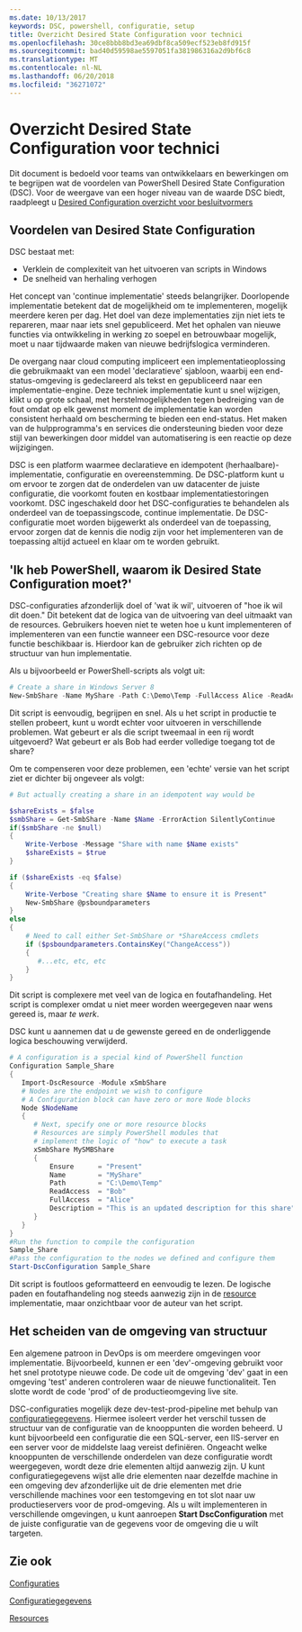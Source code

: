 ```yaml
---
ms.date: 10/13/2017
keywords: DSC, powershell, configuratie, setup
title: Overzicht Desired State Configuration voor technici
ms.openlocfilehash: 30ce8bbb8bd3ea69dbf8ca509ecf523eb8fd915f
ms.sourcegitcommit: bad40d59598ae5597051fa381986316a2d9bf6c8
ms.translationtype: MT
ms.contentlocale: nl-NL
ms.lasthandoff: 06/20/2018
ms.locfileid: "36271072"
---
```

# <a name="desired-state-configuration-overview-for-engineers"></a>Overzicht Desired State Configuration voor technici

Dit document is bedoeld voor teams van ontwikkelaars en bewerkingen om te begrijpen wat de voordelen van PowerShell Desired State Configuration (DSC).
Voor de weergave van een hoger niveau van de waarde DSC biedt, raadpleegt u [Desired Configuration overzicht voor besluitvormers](decisionMaker.md)

## <a name="benefits-of-desired-state-configuration"></a>Voordelen van Desired State Configuration

DSC bestaat met:

- Verklein de complexiteit van het uitvoeren van scripts in Windows
- De snelheid van herhaling verhogen

Het concept van 'continue implementatie' steeds belangrijker.
Doorlopende implementatie betekent dat de mogelijkheid om te implementeren, mogelijk meerdere keren per dag.
Het doel van deze implementaties zijn niet iets te repareren, maar naar iets snel gepubliceerd.
Met het ophalen van nieuwe functies via ontwikkeling in werking zo soepel en betrouwbaar mogelijk, moet u naar tijdwaarde maken van nieuwe bedrijfslogica verminderen.

De overgang naar cloud computing impliceert een implementatieoplossing die gebruikmaakt van een model 'declaratieve' sjabloon, waarbij een end-status-omgeving is gedeclareerd als tekst en gepubliceerd naar een implementatie-engine.
Deze techniek implementatie kunt u snel wijzigen, klikt u op grote schaal, met herstelmogelijkheden tegen bedreiging van de fout omdat op elk gewenst moment de implementatie kan worden consistent herhaald om bescherming te bieden een end-status.
Het maken van de hulpprogramma's en services die ondersteuning bieden voor deze stijl van bewerkingen door middel van automatisering is een reactie op deze wijzigingen.

DSC is een platform waarmee declaratieve en idempotent (herhaalbare)-implementatie, configuratie en overeenstemming.
De DSC-platform kunt u om ervoor te zorgen dat de onderdelen van uw datacenter de juiste configuratie, die voorkomt fouten en kostbaar implementatiestoringen voorkomt.
DSC ingeschakeld door het DSC-configuraties te behandelen als onderdeel van de toepassingscode, continue implementatie.
De DSC-configuratie moet worden bijgewerkt als onderdeel van de toepassing, ervoor zorgen dat de kennis die nodig zijn voor het implementeren van de toepassing altijd actueel en klaar om te worden gebruikt.

## <a name="i-have-powershell-why-do-i-need-desired-state-configuration"></a>'Ik heb PowerShell, waarom ik Desired State Configuration moet?'

DSC-configuraties afzonderlijk doel of 'wat ik wil', uitvoeren of "hoe ik wil dit doen."
Dit betekent dat de logica van de uitvoering van deel uitmaakt van de resources.
Gebruikers hoeven niet te weten hoe u kunt implementeren of implementeren van een functie wanneer een DSC-resource voor deze functie beschikbaar is.
Hierdoor kan de gebruiker zich richten op de structuur van hun implementatie.

Als u bijvoorbeeld er PowerShell-scripts als volgt uit:
```powershell
# Create a share in Windows Server 8
New-SmbShare -Name MyShare -Path C:\Demo\Temp -FullAccess Alice -ReadAccess Bob
```
Dit script is eenvoudig, begrijpen en snel.
Als u het script in productie te stellen probeert, kunt u wordt echter voor uitvoeren in verschillende problemen.
Wat gebeurt er als die script tweemaal in een rij wordt uitgevoerd?
Wat gebeurt er als Bob had eerder volledige toegang tot de share?

Om te compenseren voor deze problemen, een 'echte' versie van het script ziet er dichter bij ongeveer als volgt:
```powershell
# But actually creating a share in an idempotent way would be

$shareExists = $false
$smbShare = Get-SmbShare -Name $Name -ErrorAction SilentlyContinue
if($smbShare -ne $null)
{
    Write-Verbose -Message "Share with name $Name exists"
    $shareExists = $true
}

if ($shareExists -eq $false)
{
    Write-Verbose "Creating share $Name to ensure it is Present"
    New-SmbShare @psboundparameters
}
else
{
    # Need to call either Set-SmbShare or *ShareAccess cmdlets
    if ($psboundparameters.ContainsKey("ChangeAccess"))
    {
       #...etc, etc, etc
    }
}
```

Dit script is complexere met veel van de logica en foutafhandeling.
Het script is complexer omdat u niet meer worden weergegeven naar wens gereed is, maar *te werk*.

DSC kunt u aannemen dat u de gewenste gereed en de onderliggende logica beschouwing verwijderd.

```powershell
# A configuration is a special kind of PowerShell function
Configuration Sample_Share
{
   Import-DscResource -Module xSmbShare
   # Nodes are the endpoint we wish to configure
   # A Configuration block can have zero or more Node blocks
   Node $NodeName
   {
      # Next, specify one or more resource blocks
      # Resources are simply PowerShell modules that
      # implement the logic of "how" to execute a task
      xSmbShare MySMBShare
      {
          Ensure      = "Present"
          Name        = "MyShare"
          Path        = "C:\Demo\Temp"
          ReadAccess  = "Bob"
          FullAccess  = "Alice"
          Description = "This is an updated description for this share"
      }
   }
}
#Run the function to compile the configuration
Sample_Share
#Pass the configuration to the nodes we defined and configure them
Start-DscConfiguration Sample_Share
```

Dit script is foutloos geformatteerd en eenvoudig te lezen.
De logische paden en foutafhandeling nog steeds aanwezig zijn in de [resource](resources.md) implementatie, maar onzichtbaar voor de auteur van het script.

## <a name="separating-environment-from-structure"></a>Het scheiden van de omgeving van structuur

Een algemene patroon in DevOps is om meerdere omgevingen voor implementatie.
Bijvoorbeeld, kunnen er een 'dev'-omgeving gebruikt voor het snel prototype nieuwe code.
De code uit de omgeving 'dev' gaat in een omgeving 'test' anderen controleren waar de nieuwe functionaliteit.
Ten slotte wordt de code 'prod' of de productieomgeving live site.

DSC-configuraties mogelijk deze dev-test-prod-pipeline met behulp van [configuratiegegevens](configData.md).
Hiermee isoleert verder het verschil tussen de structuur van de configuratie van de knooppunten die worden beheerd.
U kunt bijvoorbeeld een configuratie die een SQL-server, een IIS-server en een server voor de middelste laag vereist definiëren.
Ongeacht welke knooppunten de verschillende onderdelen van deze configuratie wordt weergegeven, wordt deze drie elementen altijd aanwezig zijn.
U kunt configuratiegegevens wijst alle drie elementen naar dezelfde machine in een omgeving dev afzonderlijke uit de drie elementen met drie verschillende machines voor een testomgeving en tot slot naar uw productieservers voor de prod-omgeving.
Als u wilt implementeren in verschillende omgevingen, u kunt aanroepen **Start DscConfiguration** met de juiste configuratie van de gegevens voor de omgeving die u wilt targeten.

## <a name="see-also"></a>Zie ook

[Configuraties](configurations.md)

[Configuratiegegevens](configData.md)

[Resources](resources.md)
